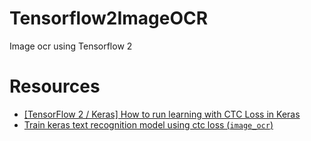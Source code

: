 # Tensorflow2ImageOCR
Image ocr using Tensorflow 2


# Resources
- [[TensorFlow 2 / Keras] How to run learning with CTC Loss in Keras](https://www.linuxtut.com/en/24aeb19fc586ded8e218/)
- [Train keras text recognition model using ctc loss (`image_ocr`)](https://github.com/Tony607/keras-image-ocr)
